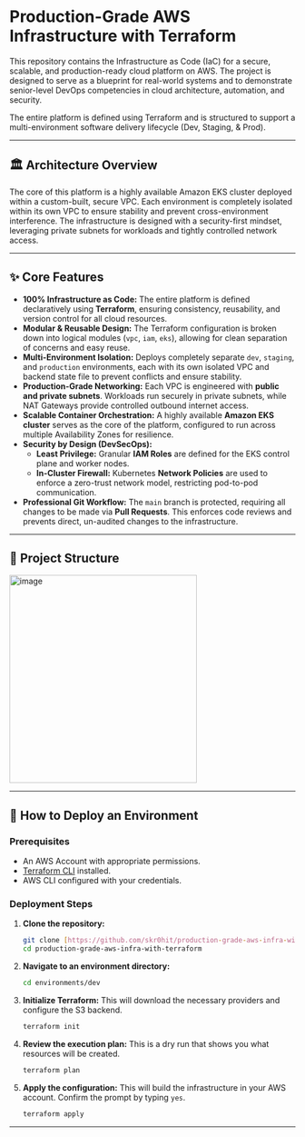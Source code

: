 # Production-Grade AWS Infrastructure with Terraform

This repository contains the Infrastructure as Code (IaC) for a secure, scalable, and production-ready cloud platform on AWS. The project is designed to serve as a blueprint for real-world systems and to demonstrate senior-level DevOps competencies in cloud architecture, automation, and security.

The entire platform is defined using Terraform and is structured to support a multi-environment software delivery lifecycle (Dev, Staging, & Prod).

---

## 🏛️ Architecture Overview

The core of this platform is a highly available Amazon EKS cluster deployed within a custom-built, secure VPC. Each environment is completely isolated within its own VPC to ensure stability and prevent cross-environment interference. The infrastructure is designed with a security-first mindset, leveraging private subnets for workloads and tightly controlled network access.


---

## ✨ Core Features

* **100% Infrastructure as Code:** The entire platform is defined declaratively using **Terraform**, ensuring consistency, reusability, and version control for all cloud resources.
* **Modular & Reusable Design:** The Terraform configuration is broken down into logical modules (`vpc`, `iam`, `eks`), allowing for clean separation of concerns and easy reuse.
* **Multi-Environment Isolation:** Deploys completely separate `dev`, `staging`, and `production` environments, each with its own isolated VPC and backend state file to prevent conflicts and ensure stability.
* **Production-Grade Networking:** Each VPC is engineered with **public and private subnets**. Workloads run securely in private subnets, while NAT Gateways provide controlled outbound internet access.
* **Scalable Container Orchestration:** A highly available **Amazon EKS cluster** serves as the core of the platform, configured to run across multiple Availability Zones for resilience.
* **Security by Design (DevSecOps):**
    * **Least Privilege:** Granular **IAM Roles** are defined for the EKS control plane and worker nodes.
    * **In-Cluster Firewall:** Kubernetes **Network Policies** are used to enforce a zero-trust network model, restricting pod-to-pod communication.
* **Professional Git Workflow:** The `main` branch is protected, requiring all changes to be made via **Pull Requests**. This enforces code reviews and prevents direct, un-audited changes to the infrastructure.

---

## 📁 Project Structure

<img width="330" height="366" alt="image" src="https://github.com/user-attachments/assets/390d7d26-497c-470a-a588-f720e74741e1" />

---

## 🚀 How to Deploy an Environment

### Prerequisites

* An AWS Account with appropriate permissions.
* [Terraform CLI](https://learn.hashicorp.com/tutorials/terraform/install-cli) installed.
* AWS CLI configured with your credentials.

### Deployment Steps

1.  **Clone the repository:**
    ```bash
    git clone [https://github.com/skr0hit/production-grade-aws-infra-with-terraform.git](https://github.com/skr0hit/production-grade-aws-infra-with-terraform.git)
    cd production-grade-aws-infra-with-terraform
    ```

2.  **Navigate to an environment directory:**
    ```bash
    cd environments/dev
    ```

3.  **Initialize Terraform:**
    This will download the necessary providers and configure the S3 backend.
    ```bash
    terraform init
    ```

4.  **Review the execution plan:**
    This is a dry run that shows you what resources will be created.
    ```bash
    terraform plan
    ```

5.  **Apply the configuration:**
    This will build the infrastructure in your AWS account. Confirm the prompt by typing `yes`.
    ```bash
    terraform apply
    ```

---

